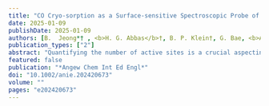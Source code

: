 ```yaml
---
title: "CO Cryo-sorption as a Surface-sensitive Spectroscopic Probe of the Active Site Density of Single-atom Catalysts"
date: 2025-01-09
publishDate: 2025-01-09
authors: [B.  Jeong*† , <b>H. G. Abbas</b>†, B. P. Klein†, G. Bae, <b>Adith. R. V</b>, C. H. Choi, G. Kim, D. Kim, K. Kim, B. J. Cha, Y. D. Kim, F. Jaouen, R. J. Maurer*, <b>S. Ringe*</b>]
publication_types: ["2"]
abstract: "Quantifying the number of active sites is a crucial aspectin the performance evaluation of single metal-atom electrocatalysts. A possible realization is using adsorbing gas molecules that selectively bind to the single-atom transition metal and then probing their surface density using spectroscopic tools. Herein, using in situ X-ray photoelectron (XPS) and near edge X-ray absorption fine structure (NEXAFS) spectroscopy, we detect adsorbed CO gas molecules on a FeNC oxygen reduction single atom catalyst. Correlating XPS and NEXAFS, we develop a simple surface-and chemically-sensitive protocol to accurately and quickly quantify the active site density. Density functional theory-based X-ray spectra simulations reaffirm the assignment of the spectroscopic fingerprints of the CO molecules adsorbedat Fe-N<sub>4</sub>-C sites, and provide additional unexpected structural insights about the active site needed to explain the low-temperature CO adsorption. Our work represents an important step towards an accurate quantitative catalytic performance evaluation, and thus towards developing reliable material design principles and catalysts."
featured: false
publication: "*Angew Chem Int Ed Engl*"
doi: "10.1002/anie.202420673"
volume: ""
pages: "e202420673"
---
```


